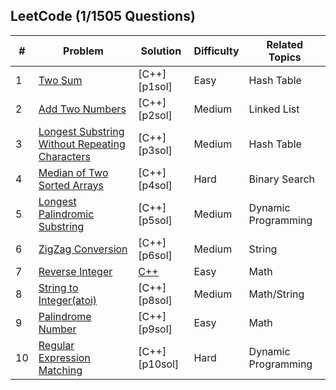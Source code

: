 ## LeetCode (1/1505 Questions)
| # | Problem | Solution | Difficulty | Related Topics |
|---| ------- | -------- | ---------- | -------------- |
|1|[Two Sum][p1]                                                   |[C++][p1sol]     |Easy         |Hash Table
|2|[Add Two Numbers][p2]                                           |[C++][p2sol]     |Medium       |Linked List
|3|[Longest Substring Without Repeating Characters][p3]            |[C++][p3sol]     |Medium       |Hash Table
|4|[Median of Two Sorted Arrays][p4]                               |[C++][p4sol]     |Hard         |Binary Search
|5|[Longest Palindromic Substring][p5]                             |[C++][p5sol]     |Medium       |Dynamic Programming
|6|[ZigZag Conversion][p6]                                         |[C++][p6sol]     |Medium       |String
|7|[Reverse Integer][p7]                                           |[C++][p7sol]     |Easy         |Math
|8|[String to Integer(atoi)][p8]                                   |[C++][p8sol]     |Medium       |Math/String
|9|[Palindrome Number][p9]                                         |[C++][p9sol]     |Easy         |Math
|10|[Regular Expression Matching][p10]                             |[C++][p10sol]    |Hard         |Dynamic Programming

[p1]: https://leetcode.com/problems/two-sum/
[p2]: https://leetcode.com/problems/add-two-numbers/
[p3]: https://leetcode.com/problems/longest-substring-without-repeating-characters/
[p4]: https://leetcode.com/problems/median-of-two-sorted-arrays/
[p5]: https://leetcode.com/problems/longest-palindromic-substring/
[p6]: https://leetcode.com/problems/zigzag-conversion/
[p7]: https://leetcode.com/problems/reverse-integer/
[p8]: https://leetcode.com/problems/string-to-integer-atoi/
[p9]: https://leetcode.com/problems/palindrome-number/
[p10]: https://leetcode.com/problems/regular-expression-matching/
[p11]: 
[p12]: 
[p13]: 
[p14]:
[p15]:
[p16]:
[p17]:
[p18]:
[p19]:
[p20]:
[p21]:
[p22]:
[p23]:
[p24]:
[p25]:
[p26]:


[p7sol]: /Solution/Q7_Reverse%20Integer.cpp



